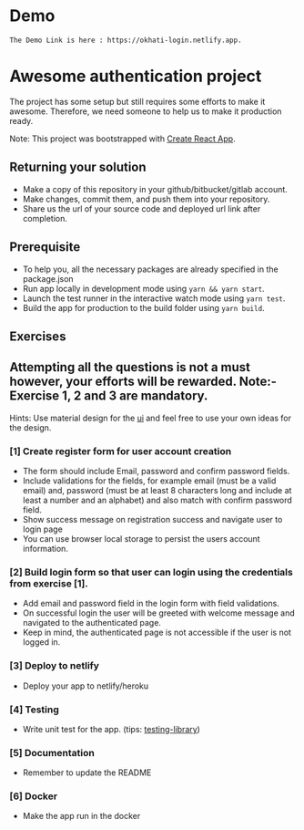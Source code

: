 # Demo
    The Demo Link is here : https://okhati-login.netlify.app.

# Awesome authentication project

The project has some setup but still requires some efforts to make it awesome. Therefore, we need someone to help us to make it production ready.

Note: This project was bootstrapped with [Create React App](https://github.com/facebook/create-react-app).

## Returning your solution

- Make a copy of this repository in your github/bitbucket/gitlab account.
- Make changes, commit them, and push them into your repository.
- Share us the url of your source code and deployed url link after completion.

## Prerequisite

- To help you, all the necessary packages are already specified in the package.json
- Run app locally in development mode using `yarn && yarn start`.
- Launch the test runner in the interactive watch mode using `yarn test`.
- Build the app for production to the build folder using `yarn build`.

## Exercises

## Attempting all the questions is not a must however, your efforts will be rewarded. Note:- Exercise 1, 2 and 3 are mandatory.

Hints: Use material design for the [ui](https://material-ui.com/) and feel free to use your own ideas for the design.

### [1] Create register form for user account creation

- The form should include Email, password and confirm password fields.
- Include validations for the fields, for example email (must be a valid email) and, password (must be at least 8 characters long and include at least a number and an alphabet) and also match with confirm password field.
- Show success message on registration success and navigate user to login page
- You can use browser local storage to persist the users account information.

### [2] Build login form so that user can login using the credentials from exercise [1].

- Add email and password field in the login form with field validations.
- On successful login the user will be greeted with welcome message and navigated to the authenticated page.
- Keep in mind, the authenticated page is not accessible if the user is not logged in.

### [3] Deploy to netlify

- Deploy your app to netlify/heroku

### [4] Testing

- Write unit test for the app. (tips: [testing-library](https://testing-library.com/))

### [5] Documentation

- Remember to update the README

### [6] Docker

- Make the app run in the docker
